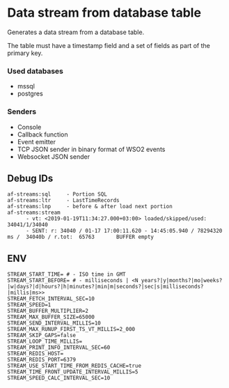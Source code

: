 # Data stream from database table

Generates a data stream from a database table.

The table must have a timestamp field and a set of fields as part of the primary key.


### Used databases

- mssql
- postgres


### Senders

- Console
- Callback function
- Event emitter
- TCP JSON sender in binary format of WSO2 events
- Websocket JSON sender

## Debug IDs

    af-streams:sql     - Portion SQL
    af-streams:ltr     - LastTimeRecords
    af-streams:lnp     - before & after load next portion
    af-streams:stream  
          - vt: <2019-01-19T11:34:27.000+03:00> loaded/skipped/used: 34041/1/34040 
          - SENT: r: 34040 / 01-17 17:00:11.620 - 14:45:05.940 / 78294320 ms /  34040b / r.tot:  65763       BUFFER empty  

## ENV
```shell
STREAM_START_TIME= # - ISO time in GMT
STREAM_START_BEFORE= # - milliseconds | <N years?|y|months?|mo|weeks?|w|days?|d|hours?|h|minutes?|min|m|seconds?|sec|s|milliseconds?|millis|ms>>
STREAM_FETCH_INTERVAL_SEC=10
STREAM_SPEED=1
STREAM_BUFFER_MULTIPLIER=2
STREAM_MAX_BUFFER_SIZE=65000
STREAM_SEND_INTERVAL_MILLIS=10
STREAM_MAX_RUNUP_FIRST_TS_VT_MILLIS=2_000
STREAM_SKIP_GAPS=false
STREAM_LOOP_TIME_MILLIS=
STREAM_PRINT_INFO_INTERVAL_SEC=60
STREAM_REDIS_HOST=
STREAM_REDIS_PORT=6379
STREAM_USE_START_TIME_FROM_REDIS_CACHE=true
STREAM_TIME_FRONT_UPDATE_INTERVAL_MILLIS=5
STREAM_SPEED_CALC_INTERVAL_SEC=10
```
